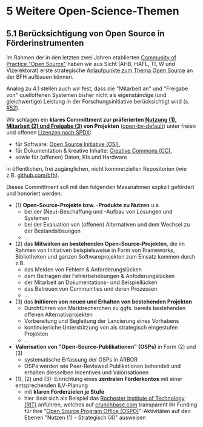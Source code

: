 # 5	Weitere Open-Science-Themen
## 5.1 Berücksichtigung von Open Source in Förderinstrumenten

Im Rahmen der in den letzten zwei Jahren etablierten [Community of Practice "Open Source"](https://bfh.github.io/contact#bfhchopensource) haben wir aus Sicht (AHB, HAFL, TI, W und Vizerektorat) erste strategische [Anlaufpunkte zum Thema Open Source](http://bfh.ch/opensource) an der BFH aufbauen können.

Analog zu 4.1 stellen auch wir fest, dass die "Mitarbeit an" und "Freigabe von" quelloffenen Systemen bisher nicht als eigenständige (und gleichwertige) Leistung in der Forschungsinitiative berücksichtigt wird (s. [#52](https://github.com/bfh/opensource/issues/52)).

Wir schlagen ein **klares Committment zur präferierten [Nutzung (1), Mitarbeit (2) und Freigabe (3)](https://bfh.github.io) von Projekten** ([open-by-default](https://en.wikipedia.org/wiki/Open_by_default)) unter freien und offenen [Lizenzen nach SPDX](https://spdx.org/licenses/): 
   - für Software: [Open Source Initiative (OSI)](https://opensource.org/license),
   - für Dokumentation & kreative Inhalte: [Creative Commons (CC)](https://creativecommons.org/cclicenses/),
   - sowie für (offenen) Daten, KIs und Hardware

in öffentlichen, frei zugänglichen, nicht kommerziellen Repositorien (wie z.B. [github.com/bfh](https://github.com/bfh)).

Dieses Committment soll mit den folgenden Massnahmen explizit gefördert und honoriert werden:
 - (1) **Open-Source-Projekte bzw. -Produkte zu Nutzen** u.a. 
   - bei der (Neu)-Beschaffung und -Aufbau von Lösungen und Systemen
   - bei der Evaluation von (offenen) Alternativen und dem Wechsel zu der Bestandslösungen
   - ...
 - (2) das **Mitwirken an bestehenden Open-Source-Projekten**, die im Rahmen von Initiativen beispielsweise in Form von Frameworks, Bibliotheken und ganzen Softwareprojekten zum Einsatz kommen durch z.B.
   - das Melden von Fehlern & Anforderungslücken 
   - dem Beitragen der Fehlerbehebungen & Anfoderungslücken
   - der Mitarbeit an Dokumentations- und Beispiellücken
   - das Betreuen von Communities und deren Prozessen
   - ...
 - (3) das **Initiieren von neuen und Erhalten von bestehenden Projekten**
   - Durchführen von Marktrecherchen zu ggfs. bereits bestehenden offenen Alternativprojekten
   - Vorbereitung und Begleitung der Lancierung eines Vorhabens
   - kontinuierliche Unterstützung von als strategisch eingestufen Projekten 
   - ...
 - **Valorisation von "Open-Source-Publikationen" (OSPs)** in Form (2) und (3)
   - systematische Erfassung der OSPs in ARBOR
   - OSPs werden wie Peer-Reviewed Publikationen behandelt und erhalten diesselben Incentives und Valorisationen
 - (1), (2) und (3): Einrichtung eines **zentralen Förderkontos** mit einer entsprechenden ILV-Planung
   - mit **klaren Förderzielen je Stufe**
   - hier lässt sich als Beispiel das [Rochester Institute of Technology (RIT)](https://landscape.todogroup.org/?item=ospo-adopter--ospo-ad-pter--rochester-institute-of-technology-adopter) anführen, welches auf [crunchbase.com](https://www.crunchbase.com/organization/rochester-institute-of-technology) transparent ihr Funding für ihre "[Open Source Program Office (OSPO)](https://digital-sustainability.github.io/module-eoss-ospo101/module3/#what-is-an-open-source-program-office)"-Aktivitäten auf den Ebenen "Nutzen (1) - Strategisch (4)" ausweisen
